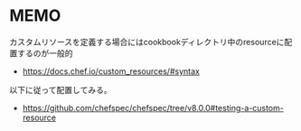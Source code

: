 # MEMO
カスタムリソースを定義する場合にはcookbookディレクトリ中のresourceに配置するのが一般的
- https://docs.chef.io/custom_resources/#syntax

以下に従って配置してみる。
- https://github.com/chefspec/chefspec/tree/v8.0.0#testing-a-custom-resource
